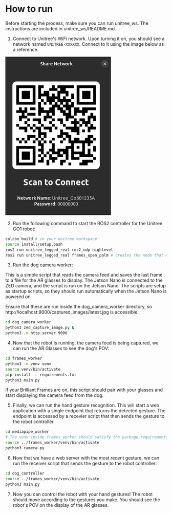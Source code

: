 # How to run

Before starting the process, make sure you can run unitree_ws. The instructions are included in unitree_ws/README.md.

1. Connect to Unitree's WiFi network. Upon turning it on, you should see a network named `UNITREE-XXXXXX`. Connect to it using the image below as a reference.

![Unitree WiFi](
    readme_assets/unitree_wifi.png
)

2. Run the following command to start the ROS2 controller for the Unitree GO1 robot:

```bash
colcon build # in your unitree workspace
source install/setup.bash
ros2 run unitree_legged_real ros2_udp highlevel
ros2 run unitree_legged_real frames_open_palm # creates the node that maps gestures to robot commands
```

3. Run the dog camera worker:

This is a simple script that reads the camera feed and saves the last frame to a file for the AR glasses to display. The Jetson Nano is connected to the ZED camera, and the script is run on the Jetson Nano. The scripts are setup as startup scripts, so they should run automatically when the Jetson Nano is powered on

Ensure that these are run inside the dog_camera_worker directory, so http://localhost:9000/captured_images/latest.jpg is accessible.

```bash
cd dog_camera_worker
python3 zed_capture_image.py &
python3 -m http.server 9000
```

4. Now that the robot is running, the camera feed is being captured, we can run the AR Glasses to see the dog's POV:

```bash
cd frames_worker
python3 -m venv venv
source venv/bin/activate
pip install -r requirements.txt
python3 main.py
```

If your Brilliant Frames are on, this script should pair with your glasses and start displaying the camera feed from the dog.

5. Finally, we can run the hand gesture recognition. This will start a web application with a single endpoint that returns the detected gesture. The endpoint is accessed by a recevier script that then sends the gesture to the robot controller.

```bash
cd mediapipe_worker
# The venv inside frames_worker should satisfy the package requirements
source ../frames_worker/venv/bin/activate
python3 camera.py
```

6. Now that we have a web server with the most recent gesture, we can run the receiver script that sends the gesture to the robot controller:

```bash
cd dog_controller
source ../frames_worker/venv/bin/activate
python3 main.py
```

7. Now you can control the robot with your hand gestures! The robot should move according to the gestures you make. You should see the robot's POV on the display of the AR glasses.